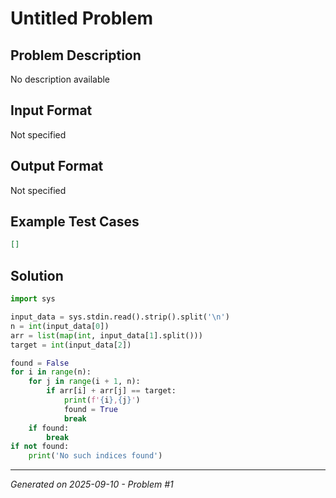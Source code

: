 # Untitled Problem

## Problem Description
No description available

## Input Format
Not specified

## Output Format
Not specified

## Example Test Cases
```json
[]
```

## Solution
```python
import sys

input_data = sys.stdin.read().strip().split('\n')
n = int(input_data[0])
arr = list(map(int, input_data[1].split()))
target = int(input_data[2])

found = False
for i in range(n):
    for j in range(i + 1, n):
        if arr[i] + arr[j] == target:
            print(f'{i},{j}')
            found = True
            break
    if found:
        break
if not found:
    print('No such indices found')
```

---
*Generated on 2025-09-10 - Problem #1*